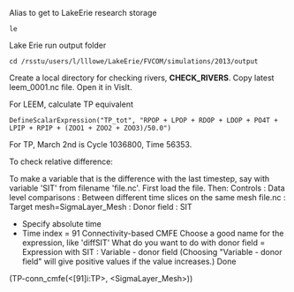 Alias to get to LakeErie research storage
```
le
```

Lake Erie run output folder
```
cd /rsstu/users/l/lllowe/LakeErie/FVCOM/simulations/2013/output
```

Create a local directory for checking rivers, **CHECK_RIVERS**.  Copy latest leem_0001.nc file.  Open it in VisIt.

For LEEM, calculate TP equivalent
```
DefineScalarExpression("TP_tot", "RPOP + LPOP + RDOP + LDOP + PO4T + LPIP + RPIP + (ZOO1 + ZOO2 + ZOO3)/50.0") 
```

For TP, March 2nd is Cycle 1036800, Time 56353.

To check relative difference:

To make a variable that is the difference with the last timestep, say with variable 'SIT' from filename 'file.nc'.  First load the file.  Then:
Controls : Data level comparisons : Between different time slices on the same mesh
file.nc : Target mesh=SigmaLayer_Mesh : Donor field : SIT
- Specify absolute time
- Time index = 91
Connectivity-based CMFE
Choose a good name for the expression, like 'diffSIT'
What do you want to do with  donor field = Expression with SIT : Variable - donor field
(Choosing "Variable - donor field" will give positive values if the value increases.)
Done

(TP-conn_cmfe(<[91]i:TP>, <SigmaLayer_Mesh>))
